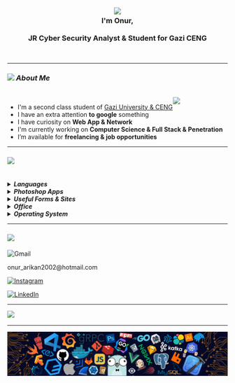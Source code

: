 <h3 align="center"><img src="https://media.giphy.com/media/zlPCvj372M31bncd5v/giphy.gif" width="150px"> <br>
I'm Onur, <br><br> JR Cyber Security Analyst & Student for Gazi CENG </h3>
<br>
<hr>
<h3><img src="https://media.giphy.com/media/HvekzBaREHxlEwvlOS/giphy.gif" width="45px"><i> About Me </i></h3><br>
<img src="https://media.giphy.com/media/l0iVAuEtPF5KRbqmvd/giphy.gif" align=right width="125px">
<ul>
  <li>I'm a second class student of <a href="https://mf-bm.gazi.edu.tr/">Gazi University & CENG</a> </li>
  <li>I have an extra attention <b>to google</b> something </li>
  <li>I have curiosity on <strong>Web App & Network</strong> </li>
  <li>I'm currently working on <b>Computer Science & Full Stack & Penetration </b> </li>
  <li>I’m available for <b>freelancing & job opportunities</b> </li>
</ul>
<hr>
<h3><img src="https://media.giphy.com/media/qPTyrrtmmjbjZtmSJG/giphy.gif" width="125"></h3><br>
<details><summary><b><i>Languages</i></b></summary>
  <br>
  <p>
    
  ![C](https://img.shields.io/badge/c-%2300599C.svg?style=for-the-badge&logo=c&logoColor=white)
  ![C#](https://img.shields.io/badge/c%23-%23239120.svg?style=for-the-badge&logo=c-sharp&logoColor=white)
  ![HTML5](https://img.shields.io/badge/html5-%23E34F26.svg?style=for-the-badge&logo=html5&logoColor=white)
  ![CSS](https://img.shields.io/badge/css3-%231572B6.svg?style=for-the-badge&logo=css3&logoColor=white)
  ![Java](https://img.shields.io/badge/java-%23ED8B00.svg?style=for-the-badge&logo=java&logoColor=white)
  ![Python](https://img.shields.io/badge/python-3670A0?style=for-the-badge&logo=python&logoColor=ffdd54)
  
    
  </p>
  <br>
</details>

<details><summary><b><i>Photoshop Apps</i></b></summary>
  <br>
  <p>
    
  ![Canva](https://img.shields.io/badge/Canva-%2300C4CC.svg?style=for-the-badge&logo=Canva&logoColor=white)
  ![Sketch](https://img.shields.io/badge/Sketch-FFB387?style=for-the-badge&logo=sketch&logoColor=black)
  
  </p>
  <br>
</details>

<details><summary><b><i>Useful Forms & Sites</i></b></summary>
  <br>
  <p>
    
  ![Stack Overflow](https://img.shields.io/badge/-Stackoverflow-FE7A16?style=for-the-badge&logo=stack-overflow&logoColor=white)
  ![Reddit](https://img.shields.io/badge/Reddit-%23FF4500.svg?style=for-the-badge&logo=Reddit&logoColor=white)
  ![Hackerrank](https://img.shields.io/badge/-Hackerrank-2EC866?style=for-the-badge&logo=HackerRank&logoColor=white)
  ![Codecademy](https://img.shields.io/badge/Codecademy-FFF0E5?style=for-the-badge&logo=codecademy&logoColor=1F243A)
  ![FreeCodeCamp](https://img.shields.io/badge/Freecodecamp-%23123.svg?&style=for-the-badge&logo=freecodecamp&logoColor=green)
  ![GeeksForGeeks](https://img.shields.io/badge/GeeksforGeeks-gray?style=for-the-badge&logo=geeksforgeeks&logoColor=35914c)
  ![Udemy](https://img.shields.io/badge/Udemy-A435F0?style=for-the-badge&logo=Udemy&logoColor=white)
  
    
  </p>
  <br>
</details>

<details><summary><b><i>Office</i></b></summary>
  <br>
  <p>
    
  ![Microsoft Access](https://img.shields.io/badge/Microsoft_Access-A4373A?style=for-the-badge&logo=microsoft-access&logoColor=white)
  ![Microsoft Excel](https://img.shields.io/badge/Microsoft_Excel-217346?style=for-the-badge&logo=microsoft-excel&logoColor=white)
  ![Microsoft Office](https://img.shields.io/badge/Microsoft_Office-D83B01?style=for-the-badge&logo=microsoft-office&logoColor=white)
  ![Microsoft PowerPoint](https://img.shields.io/badge/Microsoft_PowerPoint-B7472A?style=for-the-badge&logo=microsoft-powerpoint&logoColor=white)
  ![Microsoft Word](https://img.shields.io/badge/Microsoft_Word-2B579A?style=for-the-badge&logo=microsoft-word&logoColor=white)
  
  </p>
  <br>
</details>

<details><summary><b><i>Operating System</i></b></summary>
  <br>
  <p>
    
  ![Kali](https://img.shields.io/badge/Kali-268BEE?style=for-the-badge&logo=kalilinux&logoColor=white)
  ![Linux](https://img.shields.io/badge/Linux-FCC624?style=for-the-badge&logo=linux&logoColor=black)
  ![Ubuntu](https://img.shields.io/badge/Ubuntu-E95420?style=for-the-badge&logo=ubuntu&logoColor=white)
  ![Windows](https://img.shields.io/badge/Windows-0078D6?style=for-the-badge&logo=windows&logoColor=white)
  
  </p>
  <br>
</details>

<hr>

<h3><img src="https://media.giphy.com/media/84l5QFD4NcSAchQt6x/giphy.gif" width="125"></h3>
<p>
  
  ![Gmail](https://img.shields.io/badge/gmail-D14836?style=for-the-badge&logo=gmail&logoColor=white)
</p>
<p>onur_arikan2002@hotmail.com</p>
<p>
  
  <a href="https://www.instagram.com/onur.arikann/" target="_blank">![Instagram](https://img.shields.io/badge/instagram-%23E4405F.svg?style=for-the-badge&logo=Instagram&logoColor=white)</a>
</p>
<p>
  
  <a href="https://www.linkedin.com/in/onur-ar%C4%B1kan-42aa70254/" target="_blank">![LinkedIn](https://img.shields.io/badge/linkedin-%230077B5.svg?style=for-the-badge&logo=linkedin&logoColor=white)</a>
</p>
<hr>
<p>
  
  ![](https://komarev.com/ghpvc/?username=10onru&color=orange&style=for-the-badge&label=Visitors)
</p>
<hr>
<p><img src="https://raw.githubusercontent.com/KevinPatel04/KevinPatel04/master/header.png"></p>
